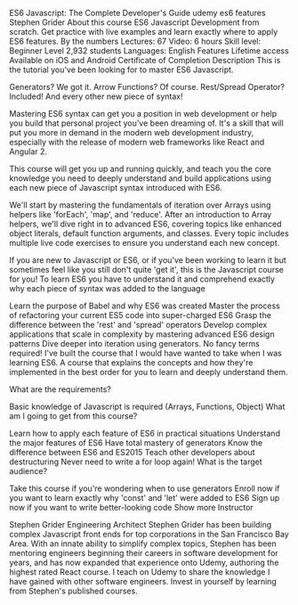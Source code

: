 ES6 Javascript: The Complete Developer's Guide
udemy es6 features
Stephen Grider
About this course
ES6 Javascript Development from scratch. Get practice with live examples and learn exactly where to apply ES6 features.
By the numbers
Lectures: 67
Video: 6 hours
Skill level: Beginner Level
2,932 students
Languages: English
Features
Lifetime access
Available on iOS and Android
Certificate of Completion
Description
This is the tutorial you've been looking for to master ES6 Javascript.

Generators? We got it. Arrow Functions? Of course. Rest/Spread Operator? Included! And every other new piece of syntax!

Mastering ES6 syntax can get you a position in web development or help you build that personal project you've been dreaming of. It's a skill that will put you more in demand in the modern web development industry, especially with the release of modern web frameworks like React and Angular 2.

This course will get you up and running quickly, and teach you the core knowledge you need to deeply understand and build applications using each new piece of Javascript syntax introduced with ES6.

We'll start by mastering the fundamentals of iteration over Arrays using helpers like 'forEach', 'map', and 'reduce'.  After an introduction to Array helpers, we'll dive right in to advanced ES6, covering topics like enhanced object literals, default function arguments, and classes.  Every topic includes multiple live code exercises to ensure you understand each new concept.

If you are new to Javascript or ES6, or if you've been working to learn it but sometimes feel like you still don't quite 'get it', this is the Javascript course for you! To learn ES6 you have to understand it and comprehend exactly why each piece of syntax was added to the language

Learn the purpose of Babel and why ES6 was created
Master the process of refactoring your current ES5 code into super-charged ES6
Grasp the difference between the 'rest' and 'spread' operators
Develop complex applications that scale in complexity by mastering advanced ES6 design patterns
Dive deeper into iteration using generators.  No fancy terms required!
I've built the course that I would have wanted to take when I was learning ES6. A course that explains the concepts and how they're implemented in the best order for you to learn and deeply understand them.

What are the requirements?

Basic knowledge of Javascript is required (Arrays, Functions, Object)
What am I going to get from this course?

Learn how to apply each feature of ES6 in practical situations
Understand the major features of ES6
Have total mastery of generators
Know the difference between ES6 and ES2015
Teach other developers about destructuring
Never need to write a for loop again!
What is the target audience?

Take this course if you're wondering when to use generators
Enroll now if you want to learn exactly why 'const' and 'let' were added to ES6
Sign up now if you want to write better-looking code
Show more
Instructor

Stephen Grider
Engineering Architect
Stephen Grider has been building complex Javascript front ends for top corporations in the San Francisco Bay Area. With an innate ability to simplify complex topics, Stephen has been mentoring engineers beginning their careers in software development for years, and has now expanded that experience onto Udemy, authoring the highest rated React course. I teach on Udemy to share the knowledge I have gained with other software engineers. Invest in yourself by learning from Stephen's published courses.
